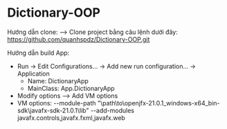 # Dictionary-OOP
Hướng dẫn clone:
--> Clone project bằng câu lệnh dưới đây: 
https://github.com/quanhspdz/Dictionary-OOP.git

Hướng dẫn build App: 
- Run -> Edit Configurations... -> Add new run configuration... -> Application
    + Name: DictionaryApp
    + MainClass: App.DictionaryApp
- Modify options --> Add VM options
- VM options: --module-path "\path\to\openjfx-21.0.1_windows-x64_bin-sdk\javafx-sdk-21.0.1\lib" --add-modules javafx.controls,javafx.fxml,javafx.web
